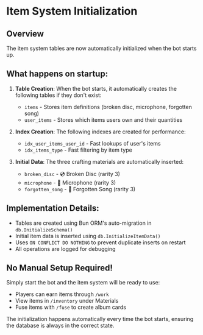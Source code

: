 # Item System Initialization

## Overview
The item system tables are now automatically initialized when the bot starts up.

## What happens on startup:

1. **Table Creation**: When the bot starts, it automatically creates the following tables if they don't exist:
   - `items` - Stores item definitions (broken disc, microphone, forgotten song)
   - `user_items` - Stores which items users own and their quantities

2. **Index Creation**: The following indexes are created for performance:
   - `idx_user_items_user_id` - Fast lookups of user's items
   - `idx_items_type` - Fast filtering by item type

3. **Initial Data**: The three crafting materials are automatically inserted:
   - `broken_disc` - 💿 Broken Disc (rarity 3)
   - `microphone` - 🎤 Microphone (rarity 3)
   - `forgotten_song` - 📜 Forgotten Song (rarity 3)

## Implementation Details:

- Tables are created using Bun ORM's auto-migration in `db.InitializeSchema()`
- Initial item data is inserted using `db.InitializeItemData()`
- Uses `ON CONFLICT DO NOTHING` to prevent duplicate inserts on restart
- All operations are logged for debugging

## No Manual Setup Required!
Simply start the bot and the item system will be ready to use:
- Players can earn items through `/work`
- View items in `/inventory` under Materials
- Fuse items with `/fuse` to create album cards

The initialization happens automatically every time the bot starts, ensuring the database is always in the correct state.